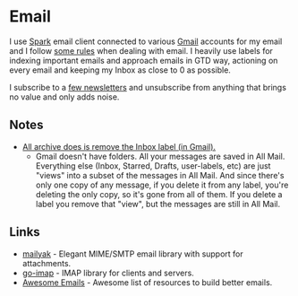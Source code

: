 # Email

I use [Spark](https://sparkmailapp.com) email client connected to various [Gmail](https://gmail.com) accounts for my email and I follow [some rules](https://github.com/woodrowpearson/life-wiki/tree/16a9361766d9d55fd3abb798fd99d739e033361c/focusing/rules.md#email) when dealing with email. I heavily use labels for indexing important emails and approach emails in GTD way, actioning on every email and keeping my Inbox as close to 0 as possible.

I subscribe to a [few newsletters](https://github.com/learn-anything/newsletters#readme) and unsubscribe from anything that brings no value and only adds noise.

## Notes

* [All archive does is remove the Inbox label \(in Gmail\).](https://productforums.google.com/forum/#!msg/gmail/2xUYO5ifCCY/95_y02y2IgAJ)
  * Gmail doesn't have folders. All your messages are saved in All Mail. Everything else \(Inbox, Starred, Drafts, user-labels, etc\) are just "views" into a subset of the messages in All Mail. And since there's only one copy of any message, if you delete it from any label, you're deleting the only copy, so it's gone from all of them. If you delete a label you remove that "view", but the messages are still in All Mail.

## Links

* [mailyak](https://github.com/domodwyer/mailyak) - Elegant MIME/SMTP email library with support for attachments.
* [go-imap](https://github.com/emersion/go-imap) - IMAP library for clients and servers.
* [Awesome Emails](https://github.com/jonathandion/awesome-emails#readme) - Awesome list of resources to build better emails.

